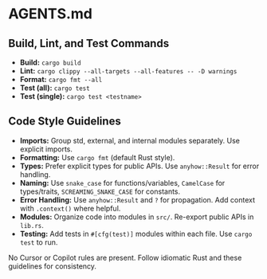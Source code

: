 # AGENTS.md

## Build, Lint, and Test Commands
- **Build:** `cargo build`
- **Lint:** `cargo clippy --all-targets --all-features -- -D warnings`
- **Format:** `cargo fmt --all`
- **Test (all):** `cargo test`
- **Test (single):** `cargo test <testname>`

## Code Style Guidelines
- **Imports:** Group std, external, and internal modules separately. Use explicit imports.
- **Formatting:** Use `cargo fmt` (default Rust style).
- **Types:** Prefer explicit types for public APIs. Use `anyhow::Result` for error handling.
- **Naming:** Use `snake_case` for functions/variables, `CamelCase` for types/traits, `SCREAMING_SNAKE_CASE` for constants.
- **Error Handling:** Use `anyhow::Result` and `?` for propagation. Add context with `.context()` where helpful.
- **Modules:** Organize code into modules in `src/`. Re-export public APIs in `lib.rs`.
- **Testing:** Add tests in `#[cfg(test)]` modules within each file. Use `cargo test` to run.

No Cursor or Copilot rules are present. Follow idiomatic Rust and these guidelines for consistency.
